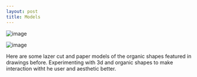 ```yaml
---
layout: post
title: Models
---
```

![image]({{site.baseurl}}/images/models.jpg)

![image]({{site.baseurl}}/images/models2.jpg)

<p> Here are some lazer cut and paper models of the organic shapes featured in drawings before. Experimenting with 3d and organic shapes to make interaction witht he user and aesthetic better. </p>